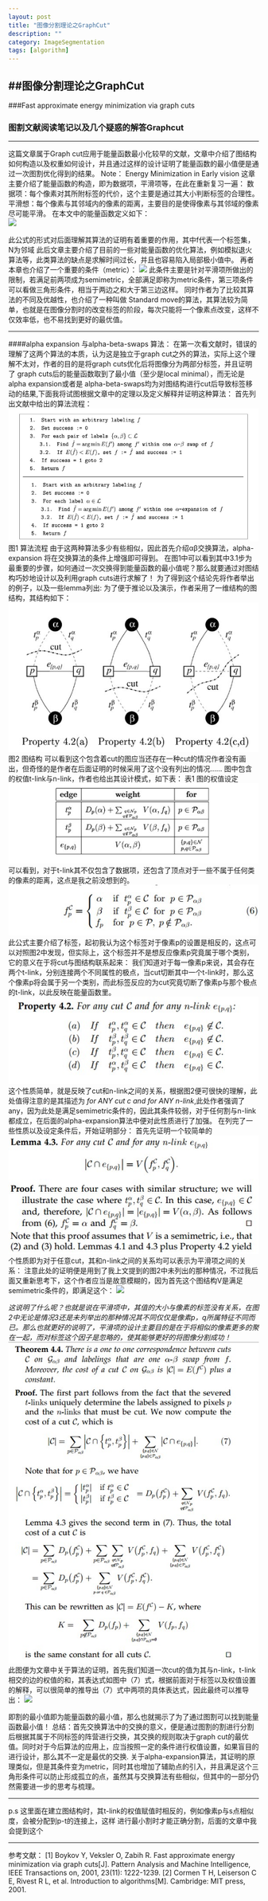 ```yaml
---
layout: post
title: "图像分割理论之GraphCut"
description: ""
category: ImageSegmentation
tags: [algorithm] 
---
```



##图像分割理论之GraphCut
---



###Fast approximate energy minimization via graph cuts
### 图割文献阅读笔记以及几个疑惑的解答Graphcut
------
这篇文章属于Graph cut应用于能量函数最小化较早的文献，文章中介绍了图结构如何构造以及权重如何设计，并且通过这样的设计证明了能量函数的最小值便是通过一次图割优化得到的结果。
Note：
Energy Minimization in Early vision
这章主要介绍了能量函数的构造，即为数据项，平滑项等，在此在重新复习一遍：
数据项：每个像素对其所附标签的代价，这个主要是通过其大小判断标签的合理性。
平滑想：每个像素与其邻域内的像素的距离，主要目的是使得像素与其邻域的像素尽可能平滑。
在本文中的能量函数定义如下：   
<img src="http://www.forkosh.com/mathtex.cgi?$E(f)=\sum\limits_{(p,q)\in N}{{{V}_{p,q}}({{f}_{p}},{{f}_{q}})}+\sum\limits_{p\in P}{{{D}_{p}}({{f}_{p}})}$"> 

此公式的形式对后面理解其算法的证明有着重要的作用，其中f代表一个标签集，N为邻域
此后文章主要介绍了目前的一些对能量函数的优化算法，例如模拟退火算法等，此类算法的缺点是求解时间过长，并且也容易陷入局部极小值中。
再者本章也介绍了一个重要的条件（metric）：
<img src="http://www.forkosh.com/mathtex.cgi?\[\begin{align}& V(\alpha ,\beta )=0\Leftrightarrow \alpha =\beta  \\ & V(\alpha ,\beta )=V(\beta ,\alpha )\ge 0 \\ 
 & V(\alpha ,\beta )\le V(\alpha ,\gamma )\_+V(\gamma ,\beta ) \\ \end{align}\]">
此条件主要是针对平滑项所做出的限制，若满足前两项成为semimetric，全部满足即称为metric条件，第三项条件可以看做三角形条件，相当于两边之和大于第三边这样。
同时作者为了比较其算法的不同及优越性，也介绍了一种叫做
Standard move的算法，其算法较为简单，也就是在图像分割时的改变标签的阶段，每次只能将一个像素点改变，这样不仅效率低，也不易找到更好的最优值。

----
####alpha expansion 与alpha-beta-swaps 算法：
在第一次看文献时，错误的理解了这两个算法的本质，认为这是独立于graph cut之外的算法，实际上这个理解不太对，作者的目的是将graph cuts优化后将图像分为两部分标签，并且证明了 graph cuts后的能量函数取到了最小值（至少是local minimal），而无论是alpha expansion或者是 alpha-beta-swaps均为对图结构进行cut后导致标签移动的结果,下面我将试图根据文章中的定理以及定义解释并证明这种算法：
首先列出文献中给出的算法流程：
![算法流程](/assets/images/11-1.jpg)
图1 算法流程
由于这两种算法多少有些相似，因此首先介绍αβ交换算法，alpha-expansion 将在交换算法的条件上增强即可得到。
在图1中可以看到其中3.1步为最重要的步骤，如何通过一次交换得到能量函数的最小值呢？那么就要通过对图结构巧妙地设计以及利用graph cuts进行求解了！
为了得到这个结论先将作者举出的例子，以及一些lemma列出:
为了便于推论以及演示，作者采用了一维结构的图结构，其结构如下：
![图结构](/assets/images/11-1-1.jpg)
图2 图结构
可以看到这个包含着cut的图应当还存在一种cut的情况作者没有画出，但奇怪的是作者在后面证明的时候采用了这个没有列出的情况……
图中包含的权值t-link与n-link，作者也给出其设计模式，如下表：
表1 图的权值设定
![图的权值设定表](/assets/images/11-1-2.jpg)
可以看到，对于t-link其不仅包含了数据项，还包含了顶点对于一些不属于任何类的像素的距离，这点是我之前没想到的。
![公式](/assets/images/11-1-3.jpg)
此公式主要介绍了标签，起初我认为这个标签对于像素p的设置是相反的，这点可以对照图2中发现，但实际上，这个标签并不是想反应像素p究竟属于哪个类别，它的意义在于将cut与图结构联系起来：
我们知道对于每一像素p来说，其会存在两个t-link，分别连接两个不同属性的极点，当cut切断其中一个t-link时，那么这个像素p将会属于另一个类别，而此标签反应的为cut究竟切断了像素p与那个极点的t-link，以此反映在能量函数里。
![性质](/assets/images/11-1-4.jpg)
这个性质简单，就是反映了cut和n-link之间的关系，根据图2便可很快的理解，此处值得注意的是其描述为 *for ANY cut c and for ANY n-link*,此处作者强调了any，因为此处是满足semimetric条件的，因此其条件较弱，对于任何割与n-link都成立，在后面的alpha-expansion算法中便对此性质进行了加强。
在列完了一些性质以及设定条件后，开始证明部分：
首先先证明一个较简单的
![证明](/assets/images/11-1-5.jpg)
个性质即为对于任意cut，其和n-link之间的关系均可以表示为平滑项之间的关系：
注意此处的证明便是用到了我上文提到的图2中未列出的那种情况，不过我后面又重新思考下，这个作者应当是故意模糊的，因为首先这个图结构V是满足semimetric条件的，即满足这个：
<img src="http://www.forkosh.com/mathtex.cgi?\[V(\alpha ,\beta )=V(\beta ,\alpha )\ge 0\]">

*这说明了什么呢？也就是说在平滑项中，其值的大小与像素的标签没有关系，在图2中无论是情况3还是未列举出的那种情况其不同仅仅是像素p，q所属特征不同而已。那么也就更好的说明了，平滑项的设计主要目的是在于将相似的像素更多的聚在一起，而对标签这个因子是忽略的，使其能够更好的将图像分割成功！*
![证明](/assets/images/11-1-6.jpg)
此图便为文章中关于算法的证明，首先我们知道一次cut的值为其与n-link，t-link相交的边的权值的和，其表达式如图中（7）式，根据前面对于标签以及权值设置的解释，可以很简单的推导出（7）式中两项的具体表达式，因此最终可以推导出：
<img src="http://www.forkosh.com/mathtex.cgi?$\left| C \right|=E({{f}^{c}})-k$">

即割的最小值即为能量函数的最小值，那么也就揭示了为了通过图割可以找到能量函数最小值！
总结：首先交换算法中的交换的意义，便是通过图割的割进行分割后根据其属于不同标签的阵营进行交换，其交换的规则取决于graph cut的最优值。同时对于今后算法的应用上，应当按照一定的条件进行权值设置，如果盲目的进行设计，那么其不一定是最优的交换.
关于alpha-expansion算法，其证明的原理类似，但是其条件变为metric，同时其也增加了辅助点的引入，并且满足这个三角形条件可以防止形成孤立的点，虽然其与交换算法有些相似，但其中的一部分仍然需要进一步的思考与梳理。

----


p.s 这里面在建立图结构时，其t-link的权值赋值时相反的，例如像素p与s点相似度，会被分配到p-t的连接上，这样
进行最小割时才能正确分割，后面的文章中我会提到这个




---------
参考文献：
[1] Boykov Y, Veksler O, Zabih R. Fast approximate energy minimization via graph cuts[J]. Pattern Analysis and Machine Intelligence, IEEE Transactions on, 2001, 23(11): 1222-1239.
[2] Cormen T H, Leiserson C E, Rivest R L, et al. Introduction to algorithms[M]. Cambridge: MIT press, 2001.




